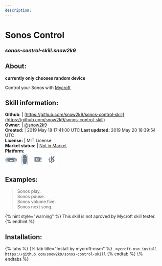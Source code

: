 ```yaml
---  
description:   
---  
```

# Sonos Control  
### _sonos-control-skill.snow2k9_  
## About:  
**currently only chooses random device**

Control your Sonos with [Mycroft](https://github.com/MycroftAI/mycroft-core)

## Skill information:  
**Github:** | [https://github.com/snow2k9/sonos-control-skill](https://github.com/snow2k9/sonos-control-skill)  
**Owner:** | [@snow2k9](https://github.com/snow2k9)  
**Created:** | 2019 May 18 17:41:00 UTC  **Last updated:** 2019 May 20 18:39:54 UTC  
**License:** | MIT License  
**Market status:** | [Not in Market](https://market.mycroft.ai/skill/)  
**Platform:**  
 ![](../.gitbook/assets/mark-1-icon.png)  ![](../.gitbook/assets/mark-2-icon.png)  ![](../.gitbook/assets/picroft-icon.png)  ![](../.gitbook/assets/kde.png)   
## Examples:  
> Sonos play.  
> Sonos pause.  
> Sonos volume five.  
> Sonos next song.  
  
{% hint style="warning" %}
This skill is not aproved by Mycroft skill tester.
{% endhint %}
    
## Installation:  
{% tabs %}
{% tab title="Install by mycroft-msm" %}
``` mycroft-msm install https://github.com/snow2k9/sonos-control-skill```
{% endtab %}
  {% endtabs %}
  